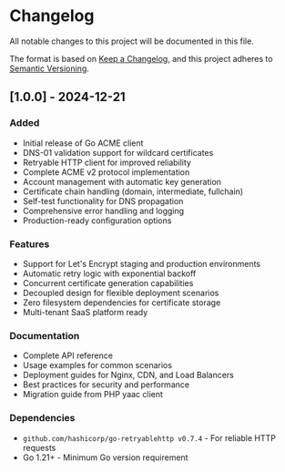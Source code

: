 # Changelog

All notable changes to this project will be documented in this file.

The format is based on [Keep a Changelog](https://keepachangelog.com/en/1.0.0/),
and this project adheres to [Semantic Versioning](https://semver.org/spec/v2.0.0.html).

## [1.0.0] - 2024-12-21

### Added
- Initial release of Go ACME client
- DNS-01 validation support for wildcard certificates
- Retryable HTTP client for improved reliability
- Complete ACME v2 protocol implementation
- Account management with automatic key generation
- Certificate chain handling (domain, intermediate, fullchain)
- Self-test functionality for DNS propagation
- Comprehensive error handling and logging
- Production-ready configuration options

### Features
- Support for Let's Encrypt staging and production environments
- Automatic retry logic with exponential backoff
- Concurrent certificate generation capabilities
- Decoupled design for flexible deployment scenarios
- Zero filesystem dependencies for certificate storage
- Multi-tenant SaaS platform ready

### Documentation
- Complete API reference
- Usage examples for common scenarios
- Deployment guides for Nginx, CDN, and Load Balancers
- Best practices for security and performance
- Migration guide from PHP yaac client

### Dependencies
- `github.com/hashicorp/go-retryablehttp v0.7.4` - For reliable HTTP requests
- Go 1.21+ - Minimum Go version requirement

